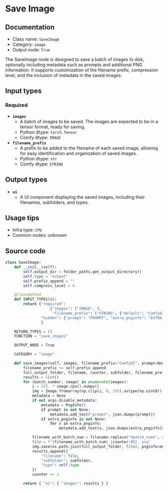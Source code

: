 # Save Image
## Documentation
- Class name: `SaveImage`
- Category: `image`
- Output node: `True`

The SaveImage node is designed to save a batch of images to disk, optionally including metadata such as prompts and additional PNG information. It supports customization of the filename prefix, compression level, and the inclusion of metadata in the saved images.
## Input types
### Required
- **`images`**
    - A batch of images to be saved. The images are expected to be in a tensor format, ready for saving.
    - Python dtype: `torch.Tensor`
    - Comfy dtype: `IMAGE`
- **`filename_prefix`**
    - A prefix to be added to the filename of each saved image, allowing for easy identification and organization of saved images.
    - Python dtype: `str`
    - Comfy dtype: `STRING`
## Output types
- **`ui`**
    - A UI component displaying the saved images, including their filenames, subfolders, and types.
## Usage tips
- Infra type: `CPU`
- Common nodes: unknown


## Source code
```python
class SaveImage:
    def __init__(self):
        self.output_dir = folder_paths.get_output_directory()
        self.type = "output"
        self.prefix_append = ""
        self.compress_level = 4

    @classmethod
    def INPUT_TYPES(s):
        return {"required": 
                    {"images": ("IMAGE", ),
                     "filename_prefix": ("STRING", {"default": "ComfyUI"})},
                "hidden": {"prompt": "PROMPT", "extra_pnginfo": "EXTRA_PNGINFO"},
                }

    RETURN_TYPES = ()
    FUNCTION = "save_images"

    OUTPUT_NODE = True

    CATEGORY = "image"

    def save_images(self, images, filename_prefix="ComfyUI", prompt=None, extra_pnginfo=None):
        filename_prefix += self.prefix_append
        full_output_folder, filename, counter, subfolder, filename_prefix = folder_paths.get_save_image_path(filename_prefix, self.output_dir, images[0].shape[1], images[0].shape[0])
        results = list()
        for (batch_number, image) in enumerate(images):
            i = 255. * image.cpu().numpy()
            img = Image.fromarray(np.clip(i, 0, 255).astype(np.uint8))
            metadata = None
            if not args.disable_metadata:
                metadata = PngInfo()
                if prompt is not None:
                    metadata.add_text("prompt", json.dumps(prompt))
                if extra_pnginfo is not None:
                    for x in extra_pnginfo:
                        metadata.add_text(x, json.dumps(extra_pnginfo[x]))

            filename_with_batch_num = filename.replace("%batch_num%", str(batch_number))
            file = f"{filename_with_batch_num}_{counter:05}_.png"
            img.save(os.path.join(full_output_folder, file), pnginfo=metadata, compress_level=self.compress_level)
            results.append({
                "filename": file,
                "subfolder": subfolder,
                "type": self.type
            })
            counter += 1

        return { "ui": { "images": results } }

```
